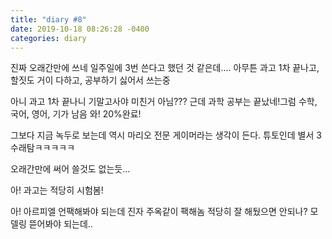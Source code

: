 ```yaml
---
title: "diary #8"
date: 2019-10-18 08:26:28 -0400
categories: diary
---
```


진짜 오래간만에 쓰네 일주일에 3번 쓴다고 했던 것 같은데....
아무튼 과고 1차 끝나고, 할짓도 거이 다하고, 공부하기 싫어서 쓰는중

아니 과고 1차 끝나니 기말고사야 미친거 아님???
근데 과학 공부는 끝났네!그럼 수학, 국어, 영어, 기가 남음
와! 20%완료!

그보다 지금 녹두로 보는데 역시 마리오 전문 게이머라는 생각이 든다.
튜토인데 별서 3수래탐ㅋㅋㅋㅋㅋ

오래간만에 써어 쓸것도 없는듯...

아! 과고는 적당히 시험봄!

아! 아르피엘 언팩해봐야 되는데 진자 주옥같이 팩해놈
적당히 잘 해뒀으면 안되나?
모델링 뜯어봐야 되는데..
